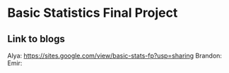 # Basic Statistics Final Project
## Link to blogs
Alya: https://sites.google.com/view/basic-stats-fp?usp=sharing
Brandon: 
Emir:
